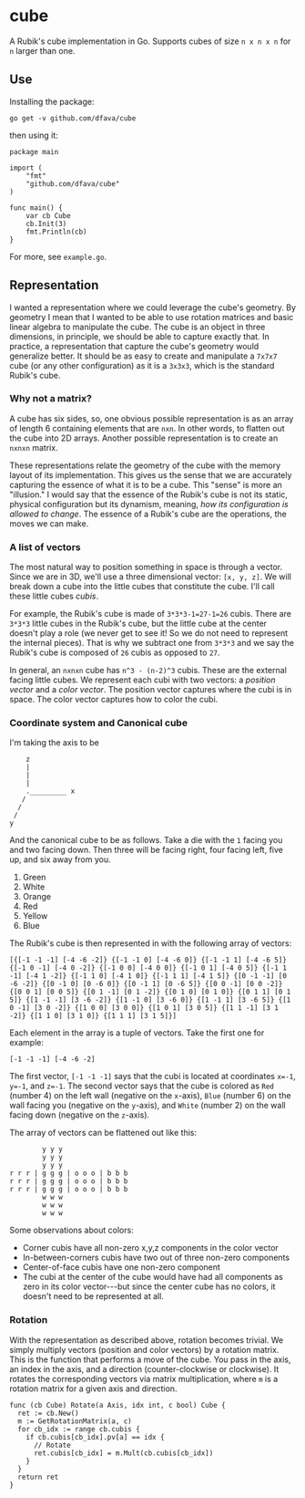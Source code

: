 # cube

A Rubik's cube implementation in Go.  Supports cubes of size `n x n x n` for `n` larger than one.

## Use

Installing the package:

```
go get -v github.com/dfava/cube
```

then using it:

```
package main

import (
	"fmt"
	"github.com/dfava/cube"
)

func main() {
	var cb Cube
	cb.Init(3)
	fmt.Println(cb)
}
```

For more, see `example.go`.


## Representation

I wanted a representation where we could leverage the cube's geometry.  By geometry I mean that I wanted to be able to use rotation matrices and basic linear algebra to manipulate the cube.  The cube is an object in three dimensions, in principle, we should be able to capture exactly that.  In practice, a representation that capture the cube's geometry would generalize better.  It should be as easy to create and manipulate a `7x7x7` cube (or any other configuration) as it is a `3x3x3`, which is the standard Rubik's cube.

### Why not a matrix?

A cube has six sides, so, one obvious possible representation is as an array of length 6 containing elements that are `nxn`.  In other words, to flatten out the cube into 2D arrays.
Another possible representation is to create an `nxnxn` matrix.

These representations relate the geometry of the cube with the memory layout of its implementation.  This gives us the sense that we are accurately capturing the essence of what it is to be a cube.  This "sense" is more an "illusion."  I would say that the essence of the Rubik's cube is not its static, physical configuration but its dynamism, meaning, *how its configuration is allowed to change*.  The essence of a Rubik's cube are the operations, the moves we can make.

### A list of vectors

The most natural way to position something in space is through a vector.  Since we are in 3D, we'll use a three dimensional vector: `[x, y, z]`.  We will break down a cube into the little cubes that constitute the cube.  I'll call these little cubes *cubis*.

For example, the Rubik's cube is made of `3*3*3-1=27-1=26` cubis.
There are `3*3*3` little cubes in the Rubik's cube, but the little cube at the center doesn't play a role (we never get to see it! So we do not need to represent the internal pieces).  That is why we subtract one from `3*3*3` and we say the Rubik's cube is composed of `26` cubis as opposed to `27`.

In general, an `nxnxn` cube has `n^3 - (n-2)^3` cubis.  These are the external facing little cubes.  We represent each cubi with two vectors: a *position vector* and a *color vector*.
The position vector captures where the cubi is in space.
The color vector captures how to color the cubi.

### Coordinate system and Canonical cube

I'm taking the axis to be

```
    z
    |
    |
    |
    ._________ x
   /
  /
 /
y
```

And the canonical cube to be as follows.  Take a die with the `1` facing you and two facing down.  Then three will be facing right, four facing left, five up, and six away from you.

1. Green 
2. White
3. Orange
4. Red
5. Yellow
6. Blue
 
The Rubik's cube is then represented in with the following array of vectors:

```
[{[-1 -1 -1] [-4 -6 -2]} {[-1 -1 0] [-4 -6 0]} {[-1 -1 1] [-4 -6 5]} {[-1 0 -1] [-4 0 -2]} {[-1 0 0] [-4 0 0]} {[-1 0 1] [-4 0 5]} {[-1 1 -1] [-4 1 -2]} {[-1 1 0] [-4 1 0]} {[-1 1 1] [-4 1 5]} {[0 -1 -1] [0 -6 -2]} {[0 -1 0] [0 -6 0]} {[0 -1 1] [0 -6 5]} {[0 0 -1] [0 0 -2]} {[0 0 1] [0 0 5]} {[0 1 -1] [0 1 -2]} {[0 1 0] [0 1 0]} {[0 1 1] [0 1 5]} {[1 -1 -1] [3 -6 -2]} {[1 -1 0] [3 -6 0]} {[1 -1 1] [3 -6 5]} {[1 0 -1] [3 0 -2]} {[1 0 0] [3 0 0]} {[1 0 1] [3 0 5]} {[1 1 -1] [3 1 -2]} {[1 1 0] [3 1 0]} {[1 1 1] [3 1 5]}]
```

Each element in the array is a tuple of vectors.  Take the first one for example:

```
[-1 -1 -1] [-4 -6 -2]
```

The first vector, `[-1 -1 -1]` says that the cubi is located at coordinates `x=-1`, `y=-1`, and `z=-1`.  The second vector says that the cube is colored as `Red` (number 4) on the left wall (negative on the `x`-axis), `Blue` (number 6) on the wall facing you (negative on the `y`-axis), and `White` (number 2) on the wall facing down (negative on the `z`-axis).

The array of vectors can be flattened out like this:

```
        y y y
        y y y
        y y y
r r r | g g g | o o o | b b b
r r r | g g g | o o o | b b b
r r r | g g g | o o o | b b b
        w w w
        w w w
        w w w
```

Some observations about colors:

- Corner cubis have all non-zero x,y,z components in the color vector
- In-between-corners cubis have two out of three non-zero components
- Center-of-face cubis have one non-zero component
- The cubi at the center of the cube would have had all components as zero in its color vector---but since the center cube has no colors, it doesn't need to be represented at all.


### Rotation

With the representation as described above, rotation becomes trivial.  We simply multiply vectors (position and color vectors) by a rotation matrix.  This is the function that performs a move of the cube.  You pass in the axis, an index in the axis, and a direction (counter-clockwise or clockwise).  It rotates the corresponding vectors via matrix multiplication, where `m` is a rotation matrix for a given axis and direction.

```
func (cb Cube) Rotate(a Axis, idx int, c bool) Cube {
  ret := cb.New()
  m := GetRotationMatrix(a, c)
  for cb_idx := range cb.cubis {
    if cb.cubis[cb_idx].pv[a] == idx {
      // Rotate
      ret.cubis[cb_idx] = m.Mult(cb.cubis[cb_idx])
    }
  }
  return ret
}
```
